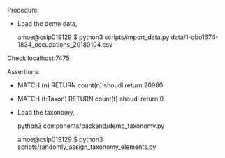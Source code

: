 Procedure:

* Load the demo data, 

    amoe@cslp019129 $ python3 scripts/import_data.py data/1-obo1674-1834_occupations_20180104.csv

Check localhost:7475

Assertions:
* MATCH (n) RETURN count(n) shoudl return 20980
* MATCH (t:Taxon) RETURN count(t) shoudl return 0

* Load the taxonomy,

    python3 components/backend/demo_taxonomy.py

    amoe@cslp019129 $ python3 scripts/randomly_assign_taxonomy_elements.py


